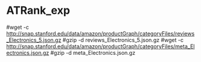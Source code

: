 # ATRank_exp
#wget -c http://snap.stanford.edu/data/amazon/productGraph/categoryFiles/reviews_Electronics_5.json.gz
#gzip -d reviews_Electronics_5.json.gz
#wget -c http://snap.stanford.edu/data/amazon/productGraph/categoryFiles/meta_Electronics.json.gz
#gzip -d meta_Electronics.json.gz
